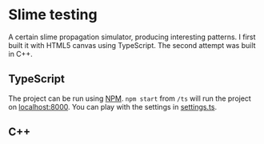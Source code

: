 # Slime testing

A certain slime propagation simulator, producing interesting patterns. I first built it with HTML5 canvas using TypeScript. The second attempt was built in C++.

## TypeScript

The project can be run using [NPM](https://www.npmjs.com/). `npm start` from `/ts` will run the project on [localhost:8000](http://localhost:8000). You can play with the settings in [settings.ts](ts/src/settings.ts).


## C++

